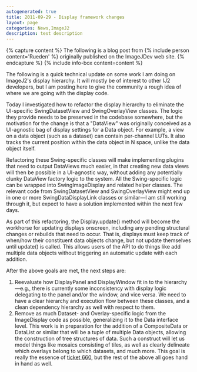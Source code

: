 ```yaml
---
autogenerated: true
title: 2011-09-29 - Display framework changes
layout: page
categories: News,ImageJ2
description: test description
---
```



{% capture  content %}
The following is a blog post from {% include person content='Rueden' %} originally published on the ImageJDev web site.
{% endcapture %}
{% include info-box content=content %}

The following is a quick technical update on some work I am doing on ImageJ2's display hierarchy. It will mostly be of interest to other IJ2 developers, but I am posting here to give the community a rough idea of where we are going with the display code.

Today I investigated how to refactor the display hierarchy to eliminate the UI-specific SwingDatasetView and SwingOverlayView classes. The logic they provide needs to be preserved in the codebase somewhere, but the motivation for the change is that a "DataView" was originally conceived as a UI-agnostic bag of display settings for a Data object. For example, a view on a data object (such as a dataset) can contain per-channel LUTs. It also tracks the current position within the data object in N space, unlike the data object itself.

Refactoring these Swing-specific classes will make implementing plugins that need to output DataViews much easier, in that creating new data views will then be possible in a UI-agnostic way, without adding any potentially clunky DataView factory logic to the system. All the Swing-specific logic can be wrapped into SwingImageDisplay and related helper classes. The relevant code from SwingDatasetView and SwingOverlayView might end up in one or more SwingDataDisplayLink classes or similar—I am still working through it, but expect to have a solution implemented within the next few days.

As part of this refactoring, the Display.update() method will become the workhorse for updating displays onscreen, including any pending structural changes or rebuilds that need to occur. That is, displays must keep track of when/how their constituent data objects change, but not update themselves until update() is called. This allows users of the API to do things like add multiple data objects without triggering an automatic update with each addition.

After the above goals are met, the next steps are:

1.  Reevaluate how DisplayPanel and DisplayWindow fit in to the hierarchy—e.g., there is currently some inconsistency with display logic delegating to the panel and/or the window, and vice versa. We need to have a clear hierarchy and execution flow between these classes, and a clean dependency hierarchy as well with respect to them.
2.  Remove as much Dataset- and Overlay-specific logic from the ImageDisplay code as possible, generalizing it to the Data interface level. This work is in preparation for the addition of a CompositeData or DataList or similar that will be a tuple of multiple Data objects, allowing the construction of tree structures of data. Such a construct will let us model things like mosaics consisting of tiles, as well as clearly delineate which overlays belong to which datasets, and much more. This goal is really the essence of [ticket 660](http://trac.imagej.net/ticket/660), but the rest of the above all goes hand in hand as well.

 
